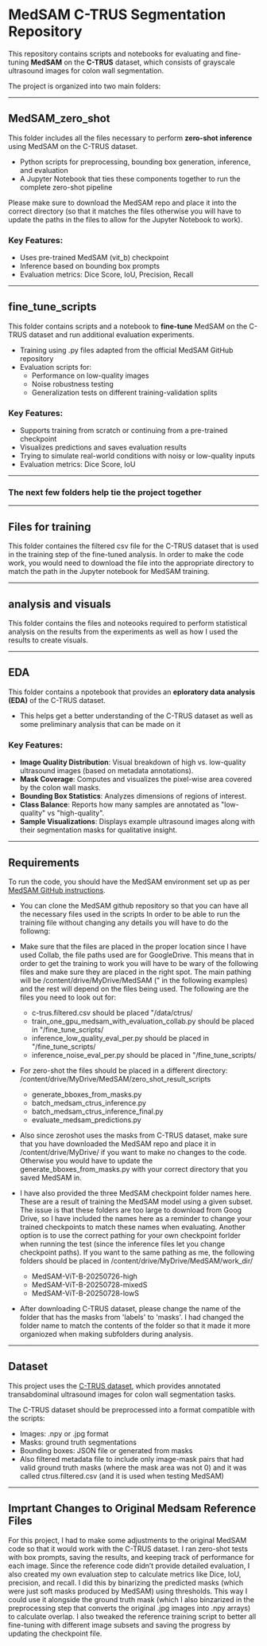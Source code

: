 # MedSAM C-TRUS Segmentation Repository

This repository contains scripts and notebooks for evaluating and fine-tuning **MedSAM** on the **C-TRUS** dataset, which consists of grayscale ultrasound images for colon wall segmentation.

The project is organized into two main folders:

---

## MedSAM_zero_shot

This folder includes all the files necessary to perform **zero-shot inference** using MedSAM on the C-TRUS dataset. 
- Python scripts for preprocessing, bounding box generation, inference, and evaluation
- A Jupyter Notebook that ties these components together to run the complete zero-shot pipeline

Please make sure to download the MedSAM repo and place it into the correct directory (so that it matches the files otherwise you will have to update the paths in the files to allow for the Jupyter Notebook to work).

### Key Features:
- Uses pre-trained MedSAM (vit_b) checkpoint
- Inference based on bounding box prompts
- Evaluation metrics: Dice Score, IoU, Precision, Recall

---

## fine_tune_scripts

This folder contains scripts and a notebook to **fine-tune** MedSAM on the C-TRUS dataset and run additional evaluation experiments.

- Training using .py files adapted from the official MedSAM GitHub repository
- Evaluation scripts for:
  - Performance on low-quality images
  - Noise robustness testing
  - Generalization tests on different training-validation splits



### Key Features:
- Supports training from scratch or continuing from a pre-trained checkpoint
- Visualizes predictions and saves evaluation results
- Trying to simulate real-world conditions with noisy or low-quality inputs
- Evaluation metrics: Dice Score, IoU


---
### The next few folders help tie the project together

---
## Files for training 
 This folder containes the filtered csv file for the C-TRUS dataset that is used in the training step of the fine-tuned analysis. In order to make the code work, you would need to download the file into the appropriate directory to match the path in the Jupyter notebook for MedSAM training. 

---

## analysis and visuals
  This folder contains the files and noteooks required to perform statistical analysis on the results from the experiments as well as how I used the results to create visuals. 
  
---
## EDA

This folder contains a npotebook that provides an  **eploratory data analysis (EDA)** of the C-TRUS dataset.

- This helps get a better understanding of the C-TRUS dataset as well as some preliminary analysis that can be made on it

### Key Features:
- **Image Quality Distribution**: Visual breakdown of high vs. low-quality ultrasound images (based on metadata annotations).
- **Mask Coverage**: Computes and visualizes the pixel-wise area covered by the colon wall masks.
- **Bounding Box Statistics**: Analyzes dimensions of regions of interest.
- **Class Balance**: Reports how many samples are annotated as "low-quality" vs "high-quality".
- **Sample Visualizations**: Displays example ultrasound images along with their segmentation masks for qualitative insight.

---

## Requirements

To run the code, you should have the MedSAM environment set up as per [MedSAM GitHub instructions](https://github.com/bowang-lab/MedSAM).
- You can clone the MedSAM github repository so that you can have all the necessary files used in the scripts
In order to be able to run the training file without changing any details you will have to do the followng:
- Make sure that the files are placed in the proper location since I have used Collab, the file paths used are for GoogleDrive. This means that in order to get the training to work you will have to be wary of the following files and make sure they are placed in the right spot. The main pathing will be /content/drive/MyDrive/MedSAM (" in the following examples) and the rest will depend on the files being used. The following are the files you need to look out for:
  - c-trus.filtered.csv should be placed  "/data/ctrus/
  - train_one_gpu_medsam_with_evaluation_collab.py should be placed in "/fine_tune_scripts/
  - inference_low_quality_eval_per.py should be placed in "/fine_tune_scripts/
  - inference_noise_eval_per.py should be placed in "/fine_tune_scripts/
- For zero-shot the files should be placed in a different directory: /content/drive/MyDrive/MedSAM/zero_shot_result_scripts
  - generate_bboxes_from_masks.py
  - batch_medsam_ctrus_inference.py
  - batch_medsam_ctrus_inference_final.py
  - evaluate_medsam_predictions.py
- Also since zeroshot uses the masks from C-TRUS dataset, make sure that you have downloaded the MedSAM repo and place it in /content/drive/MyDrive/ if you want to make no changes to the code. Otherwise you would have to update the generate_bboxes_from_masks.py with your correct directory that you saved MedSAM in.
- I have also provided the three MedSAM checkpoint folder names here. These are a result of training the MedSAM model using a given subset. The issue is that these folders are too large to download from Goog Drive, so I have included the names here as a reminder to change your trained checkpoints to match these names when evaluating. Another option is to use the correct pathing for your own checkpoint forlder when running the test (since the inference files let you change checkpoint paths). If you want to the same pathing as me, the following folders should be placed in /content/drive/MyDrive/MedSAM/work_dir/
  - MedSAM-ViT-B-20250726-high
  - MedSAM-ViT-B-20250728-mixedS
  - MedSAM-ViT-B-20250728-lowS

- After downloading C-TRUS dataset, please change the name of the folder that has the masks from 'labels' to 'masks'. I had changed the folder name to match the contents of the folder so that it made it more organiozed when making subfolders during analysis. 

---

##  Dataset
This project uses the [C-TRUS dataset](https://github.com/wwu-mmll/c-trus), which provides annotated transabdominal ultrasound images for colon wall segmentation tasks.

The C-TRUS dataset should be preprocessed into a format compatible with the scripts:
- Images: .npy or .jpg format
- Masks: ground truth segmentations
- Bounding boxes: JSON file or generated from masks
- Also filtered metadata file to include only image-mask pairs that had valid ground truth masks (where the mask area was not 0) and it was called ctrus.filtered.csv (and it is used when testing MedSAM)

---

##  Imprtant Changes to Original Medsam Reference Files

For this project, I had to make some adjustments to the original MedSAM code so that it would work with the C-TRUS dataset. I ran zero-shot tests with box prompts, saving the results, and keeping track of performance for each image. Since the reference code didn’t provide detailed evaluation, I also created my own evaluation step to calculate metrics like Dice, IoU, precision, and recall. I did this by binarizing the predicted masks (which were just soft masks produced by MedSAM) using thresholds. This way I could use it alongside the ground truth mask (which I also binzarized in the preprocessing step that converts the original .jpg images into .npy arrays) to calculate overlap. I also tweaked the reference training script to better all fine-tuning with different image subsets and saving the progress by updating the checkpoint file. 






